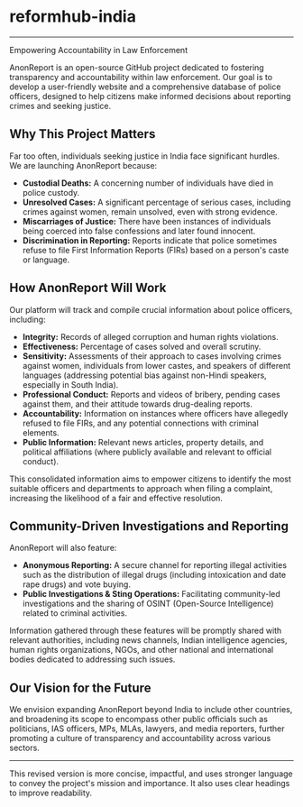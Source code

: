 # reformhub-india

------

Empowering Accountability in Law Enforcement

AnonReport is an open-source GitHub project dedicated to fostering transparency and accountability within law enforcement. Our goal is to develop a user-friendly website and a comprehensive database of police officers, designed to help citizens make informed decisions about reporting crimes and seeking justice.

## Why This Project Matters

Far too often, individuals seeking justice in India face significant hurdles. We are launching AnonReport because:

* **Custodial Deaths:** A concerning number of individuals have died in police custody.
* **Unresolved Cases:** A significant percentage of serious cases, including crimes against women, remain unsolved, even with strong evidence.
* **Miscarriages of Justice:** There have been instances of individuals being coerced into false confessions and later found innocent.
* **Discrimination in Reporting:** Reports indicate that police sometimes refuse to file First Information Reports (FIRs) based on a person's caste or language.

## How AnonReport Will Work

Our platform will track and compile crucial information about police officers, including:

* **Integrity:** Records of alleged corruption and human rights violations.
* **Effectiveness:** Percentage of cases solved and overall scrutiny.
* **Sensitivity:** Assessments of their approach to cases involving crimes against women, individuals from lower castes, and speakers of different languages (addressing potential bias against non-Hindi speakers, especially in South India).
* **Professional Conduct:** Reports and videos of bribery, pending cases against them, and their attitude towards drug-dealing reports.
* **Accountability:** Information on instances where officers have allegedly refused to file FIRs, and any potential connections with criminal elements.
* **Public Information:** Relevant news articles, property details, and political affiliations (where publicly available and relevant to official conduct).

This consolidated information aims to empower citizens to identify the most suitable officers and departments to approach when filing a complaint, increasing the likelihood of a fair and effective resolution.

## Community-Driven Investigations and Reporting

AnonReport will also feature:

* **Anonymous Reporting:** A secure channel for reporting illegal activities such as the distribution of illegal drugs (including intoxication and date rape drugs) and vote buying.
* **Public Investigations & Sting Operations:** Facilitating community-led investigations and the sharing of OSINT (Open-Source Intelligence) related to criminal activities.

Information gathered through these features will be promptly shared with relevant authorities, including news channels, Indian intelligence agencies, human rights organizations, NGOs, and other national and international bodies dedicated to addressing such issues.

## Our Vision for the Future

We envision expanding AnonReport beyond India to include other countries, and broadening its scope to encompass other public officials such as politicians, IAS officers, MPs, MLAs, lawyers, and media reporters, further promoting a culture of transparency and accountability across various sectors.

---

This revised version is more concise, impactful, and uses stronger language to convey the project's mission and importance. It also uses clear headings to improve readability.
